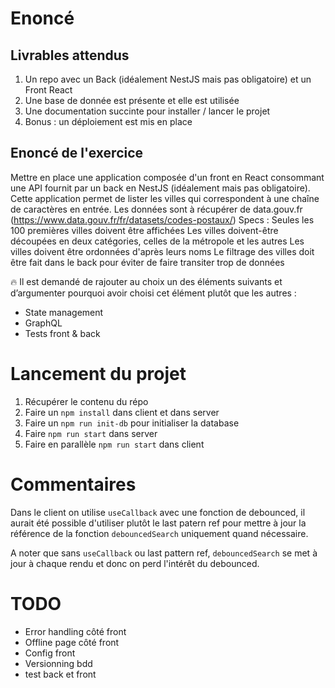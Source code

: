 # Enoncé

## Livrables attendus

1. Un repo avec un Back (idéalement NestJS mais pas obligatoire) et un Front
   React
2. Une base de donnée est présente et elle est utilisée
3. Une documentation succinte pour installer / lancer le projet
4. Bonus : un déploiement est mis en place

## Enoncé de l'exercice

Mettre en place une application composée d'un front en React consommant une API
fournit par un back en NestJS (idéalement mais pas obligatoire). Cette application
permet de lister les villes qui correspondent à une chaîne de caractères en entrée.
Les données sont à récupérer de data.gouv.fr
(https://www.data.gouv.fr/fr/datasets/codes-postaux/)
Specs :
Seules les 100 premières villes doivent être affichées
Les villes doivent-être découpées en deux catégories, celles de la métropole et
les autres
Les villes doivent être ordonnées d'après leurs noms
Le filtrage des villes doit être fait dans le back pour éviter de faire transiter trop
de données

🔥 Il est demandé de rajouter au choix un des éléments suivants et
d’argumenter pourquoi avoir choisi cet élément plutôt que les autres :

- State management
- GraphQL
- Tests front & back

# Lancement du projet

1. Récupérer le contenu du répo
2. Faire un `npm install` dans client et dans server
3. Faire un `npm run init-db` pour initialiser la database
4. Faire `npm run start` dans server
5. Faire en parallèle `npm run start` dans client

# Commentaires

Dans le client on utilise `useCallback` avec une fonction de debounced, il aurait été possible d'utiliser plutôt le last patern ref pour mettre à jour la référence de la fonction `debouncedSearch` uniquement quand nécessaire.

A noter que sans `useCallback` ou last pattern ref, `debouncedSearch` se met à jour à chaque rendu et donc on perd l'intérêt du debounced.

# TODO

- Error handling côté front
- Offline page côté front
- Config front
- Versionning bdd
- test back et front
